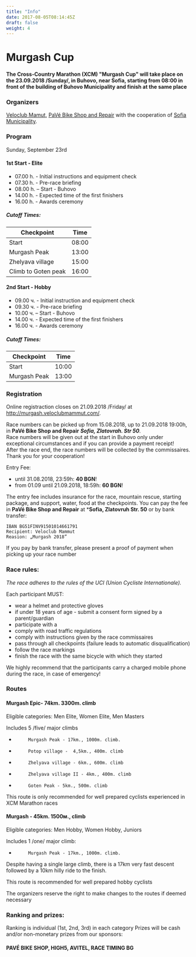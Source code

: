 ```yaml
---
title: "Info"
date: 2017-08-05T08:14:45Z
draft: false
weight: 4
---
```


# Murgash Cup

#### The Cross-Country Marathon  (XCM) "Murgash Cup" will take place on the  23.09.2018 /Sunday/, in Buhovo, near Sofia, starting from  08:00 in front of the building of Buhovo Municipality and finish at the same place

### Organizers
[Veloclub Mamut](https://www.facebook.com/veloclubmammut), [PaVé Bike Shop and Repair](https://pavebikeshop.com/) with the cooperation of [Sofia Municipality](https://www.sofia.bg/).

### Program
Sunday, September 23rd

#### 1st Start - Elite
 - 07.00 h. - Initial instructions and equipment check
 - 07.30 h. - Pre-race briefing
 - 08.00 h. – Start - Buhovo
 - 14.00 h. - Expected time of the first finishers
 - 16.00 h. - Awards ceremony

##### Cutoff Times:

Checkpoint | Time
----------------|----
Start | 08:00  
Murgash Peak | 13:00 
Zhelyava village | 15:00
Climb to Goten peak | 16:00


#### 2nd Start - Hobby
 - 09.00 ч. - Initial instruction and equipment check
 - 09.30 ч. - Pre-race briefing
 - 10.00 ч. – Start - Buhovo
 - 14.00 ч. - Expected time of the first finishers
 - 16.00 ч. - Awards ceremony

##### Cutoff Times:

 Checkpoint | Time
----------------|----
Start | 10:00  
Murgash Peak | 13:00 


### Registration
Online registraction closes on 21.09.2018 /Friday/ at http://murgash.veloclubmammut.com/.

Race numbers can be picked up from 15.08.2018,  up to 21.09.2018 19:00h, in **PaVé Bike Shop and Repair**  ***Sofia, Zlatovrah. Str 50***.  
Race numbers will be given out at the start in Buhovo only under exceptional circumstances and if you can provide a payment receipt!  
After the race end, the race numbers will be collected by the commissaires. Thank you for your cooperation!

Entry Fee:  
 -  until 31.08.2018, 23:59h: **40 BGN**!  
 -  from 01.09 until 21.09.2018, 18:59h: **60 BGN**!  

The entry fee includes insurance for the race, mountain rescue, starting package, and support, water, food at the checkpoints. You can pay the fee in **PaVé Bike Shop and Repair** at ***Sofia, Zlatovruh Str. 50** or by bank transfer:
```
IBAN BG51FINV91501014661791
Recipient: Veloclub Mammut
Reasion: „Murgash 2018”
```
If you pay by bank transfer, please present a proof of payment when picking up your race number

### Race rules:
*The race adheres to the rules of the UCI (Union Cycliste Internationale).*  

Each participant MUST:  
 - wear a helmet and protective gloves
 - if under 18 years of age - submit a consent form signed by a parent/guardian
 - participate with a 
 - comply with road traffic regulations
 - comply with instructions given by the race commissaires
 - pass through all checkpoints (failure leads to automatic disqualification)  
 - follow the race markings
 - finish the race with the same bicycle with which they started  

We highly recommend that the participants carry a charged mobile phone during the race, in case of emergency!

### Routes
 
#### Murgash Epic- 74km. 3300m. climb
Eligible categories: Men Elite, Women Elite, Men Masters

Includes 5 /five/ major climbs
 -          Murgash Peak - 17km., 1000m. climb.
 -          Potop village -  4,5km., 400m. climb
 -          Zhelyava village - 6km., 600m. climb
 -          Zhelyava village II - 4km., 400m. climb
 -          Goten Peak - 5km., 500m. climb

This route is only recommended for well prepared cyclists experienced in XCM Marathon races
 
#### Murgash - 45km. 1500м., climb
Eligible categories: Men Hobby, Women Hobby, Juniors
 
Includes 1 /one/ major climb:
 -          Murgash Peak - 17km., 1000m. climb.

Despite having a single large climb, there is a 17km very fast descent followed by a 10km hilly ride to the finish.

This route is recommended for well prepared hobby cyclists



The organizers reserve the right to make changes to the routes if deemed necessary

### Ranking and prizes:
Ranking is individual (1st, 2nd, 3rd) in each category
Prizes will be cash and/or non-monetary prizes from our sponsors:

#### PAVÉ BIKE SHOP, HIGH5, AVITEL, RACE TIMING BG


